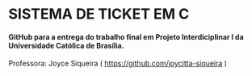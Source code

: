 # SISTEMA DE TICKET EM C
#### GitHub para a entrega do trabalho final em Projeto Interdiciplinar I da Universidade Católica de Brasília.

Professora: Joyce Siqueira ( https://github.com/joycitta-siqueira )
